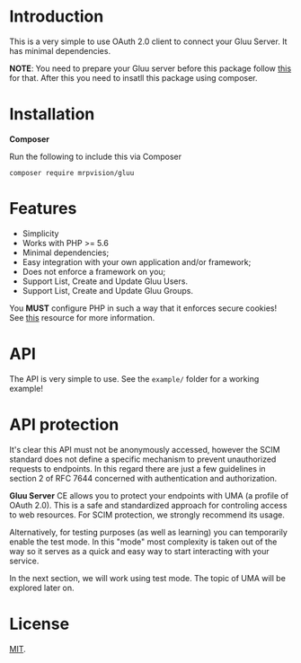 # Introduction
This is a very simple to use OAuth 2.0 client to connect your Gluu Server. It has minimal dependencies.

**NOTE**: You need to prepare your Gluu server before this package follow [this](https://www.gluu.org/docs/ce/user-management/scim2) for that. After this you need to insatll this package using composer.

# Installation

**Composer**

Run the following to include this via Composer

```shell
composer require mrpvision/gluu
```

# Features

* Simplicity
* Works with PHP >= 5.6
* Minimal dependencies;
* Easy integration with your own application and/or framework;
* Does not enforce a framework on you;
* Support List, Create and Update Gluu Users.
* Support List, Create and Update Gluu Groups.

You **MUST** configure PHP in such a way that it enforces secure cookies! 
See 
[this](https://paragonie.com/blog/2015/04/fast-track-safe-and-secure-php-sessions) 
resource for more information.

# API

The API is very simple to use. See the `example/` folder for a working example!

# API protection

It's clear this API must not be anonymously accessed, however the SCIM standard does not define a specific mechanism to prevent unauthorized requests to endpoints. In this regard there are just a few guidelines in section 2 of RFC 7644 concerned with authentication and authorization.

**Gluu Server** CE allows you to protect your endpoints with UMA (a profile of OAuth 2.0). This is a safe and standardized approach for controling access to web resources. For SCIM protection, we strongly recommend its usage.

Alternatively, for testing purposes (as well as learning) you can temporarily enable the test mode. In this "mode" most complexity is taken out of the way so it serves as a quick and easy way to start interacting with your service.

In the next section, we will work using test mode. The topic of UMA will be explored later on.

# License

[MIT](LICENSE).
